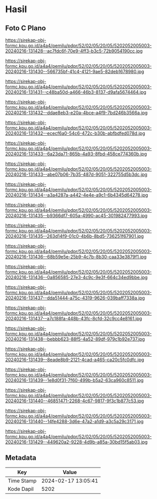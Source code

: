 # Hasil

## Foto C Plano

https://sirekap-obj-formc.kpu.go.id/a4a4/pemilu/pdpr/52/02/05/20/05/5202052005003-20240216-131428--ac7fdc6f-70e9-4ff3-b3c5-72b9054190cc.jpg

https://sirekap-obj-formc.kpu.go.id/a4a4/pemilu/pdpr/52/02/05/20/05/5202052005003-20240216-131430--566735bf-41c4-4121-9ae5-82deb1678980.jpg

https://sirekap-obj-formc.kpu.go.id/a4a4/pemilu/pdpr/52/02/05/20/05/5202052005003-20240216-131431--c48ba50d-a466-46b3-8137-d9afa5674464.jpg

https://sirekap-obj-formc.kpu.go.id/a4a4/pemilu/pdpr/52/02/05/20/05/5202052005003-20240216-131432--ddae8eb3-e20a-4bce-a4f9-7bd246b3566a.jpg

https://sirekap-obj-formc.kpu.go.id/a4a4/pemilu/pdpr/52/02/05/20/05/5202052005003-20240216-131432--ececf6a0-54c6-472c-b30b-abfbdfed078d.jpg

https://sirekap-obj-formc.kpu.go.id/a4a4/pemilu/pdpr/52/02/05/20/05/5202052005003-20240216-131433--6a23da71-865b-4a93-8fbd-458ce774360b.jpg

https://sirekap-obj-formc.kpu.go.id/a4a4/pemilu/pdpr/52/02/05/20/05/5202052005003-20240216-131433--abe07b06-7b35-487d-9051-322755d5b3dc.jpg

https://sirekap-obj-formc.kpu.go.id/a4a4/pemilu/pdpr/52/02/05/20/05/5202052005003-20240216-131434--a3a4287a-a442-4e4e-a9c1-6b4345d64278.jpg

https://sirekap-obj-formc.kpu.go.id/a4a4/pemilu/pdpr/52/02/05/20/05/5202052005003-20240216-131435--b9366df7-605a-4990-ac45-301982477993.jpg

https://sirekap-obj-formc.kpu.go.id/a4a4/pemilu/pdpr/52/02/05/20/05/5202052005003-20240216-131435--263d14f9-01c0-4b6b-8bd5-736251f67901.jpg

https://sirekap-obj-formc.kpu.go.id/a4a4/pemilu/pdpr/52/02/05/20/05/5202052005003-20240216-131436--68b59e5e-25b9-4c7b-8b30-caa33e3879f1.jpg

https://sirekap-obj-formc.kpu.go.id/a4a4/pemilu/pdpr/52/02/05/20/05/5202052005003-20240216-131436--0a856585-27e3-4c9c-9e3f-664c34ed9bbe.jpg

https://sirekap-obj-formc.kpu.go.id/a4a4/pemilu/pdpr/52/02/05/20/05/5202052005003-20240216-131437--dda51444-a75c-4319-9626-039baff7338a.jpg

https://sirekap-obj-formc.kpu.go.id/a4a4/pemilu/pdpr/52/02/05/20/05/5202052005003-20240216-131437--a7c188fa-448b-43fc-8cfd-32c9cc4e8161.jpg

https://sirekap-obj-formc.kpu.go.id/a4a4/pemilu/pdpr/52/02/05/20/05/5202052005003-20240216-131438--bebbb623-88f5-4a52-89df-979c1b92e737.jpg

https://sirekap-obj-formc.kpu.go.id/a4a4/pemilu/pdpr/52/02/05/20/05/5202052005003-20240216-131439--8eade8b9-2121-4cad-a465-ca20c5fc0dfc.jpg

https://sirekap-obj-formc.kpu.go.id/a4a4/pemilu/pdpr/52/02/05/20/05/5202052005003-20240216-131439--1e8d0f31-7f60-499b-b5a2-63ca960c8511.jpg

https://sirekap-obj-formc.kpu.go.id/a4a4/pemilu/pdpr/52/02/05/20/05/5202052005003-20240216-131440--46851471-2268-4c67-9817-9f3c1b877c53.jpg

https://sirekap-obj-formc.kpu.go.id/a4a4/pemilu/pdpr/52/02/05/20/05/5202052005003-20240216-131440--14fe4288-3d6e-47a2-a1d9-a3c5a29c3171.jpg

https://sirekap-obj-formc.kpu.go.id/a4a4/pemilu/pdpr/52/02/05/20/05/5202052005003-20240216-131429--449620a2-9228-4d9b-a85a-30bd15f5ab03.jpg


## Metadata

| Key        | Value               |
| ---------- | ------------------- |
| Time Stamp | 2024-02-17 13:05:41 |
| Kode Dapil | 5202                |



